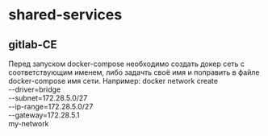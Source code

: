# shared-services
## gitlab-CE
Перед запуском docker-compose необходимо создать докер сеть с соответствующим именем, либо задачть своё имя и поправить в файле docker-compose имя сети.
Например: docker network create \
  --driver=bridge \
  --subnet=172.28.5.0/27 \
  --ip-range=172.28.5.0/27 \
  --gateway=172.28.5.1 \
  my-network
